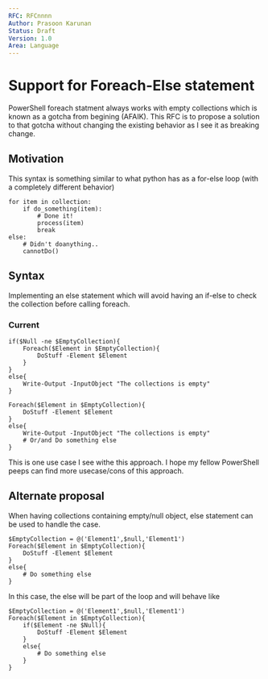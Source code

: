 ```yaml
---
RFC: RFCnnnn
Author: Prasoon Karunan
Status: Draft
Version: 1.0
Area: Language
---
```


# Support for Foreach-Else statement

PowerShell foreach statment always works with empty collections which is known as a gotcha from begining (AFAIK). This RFC is to propose a solution to that gotcha without changing the existing behavior as I see it as breaking change.

## Motivation

This syntax is something similar to what python has as a for-else loop (with a completely different behavior)
```
for item in collection:
    if do_something(item):
        # Done it!
        process(item)
        break
else:
    # Didn't doanything..
    cannotDo()
```

## Syntax

Implementing an else statement which will avoid having an if-else to check the collection before calling foreach.

### Current

```
if($Null -ne $EmptyCollection){
    Foreach($Element in $EmptyCollection){
        DoStuff -Element $Element
    }
}
else{
    Write-Output -InputObject "The collections is empty"
}
```

```
Foreach($Element in $EmptyCollection){
    DoStuff -Element $Element
}
else{
    Write-Output -InputObject "The collections is empty"
    # Or/and Do something else
}
```

This is one use case I see withe this approach. I hope my fellow PowerShell peeps can find more usecase/cons of this approach.


## Alternate proposal

When having collections containing empty/null object, else statement can be used to handle the case.

```
$EmptyCollection = @('Element1',$null,'Element1')
Foreach($Element in $EmptyCollection){
    DoStuff -Element $Element
}
else{
    # Do something else
}
```

In this case, the else will be part of the loop and will behave like

```
$EmptyCollection = @('Element1',$null,'Element1')
Foreach($Element in $EmptyCollection){
    if($Element -ne $Null){
        DoStuff -Element $Element
    }
    else{
        # Do something else
    }
}
```
